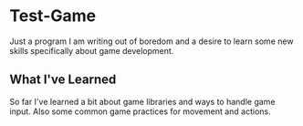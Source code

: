 # Test-Game

Just a program I am writing out of boredom and a desire to learn some new skills specifically about game development.

## What I've Learned

So far I've learned a bit about game libraries and ways to handle game input. Also some common game practices for movement and actions.
